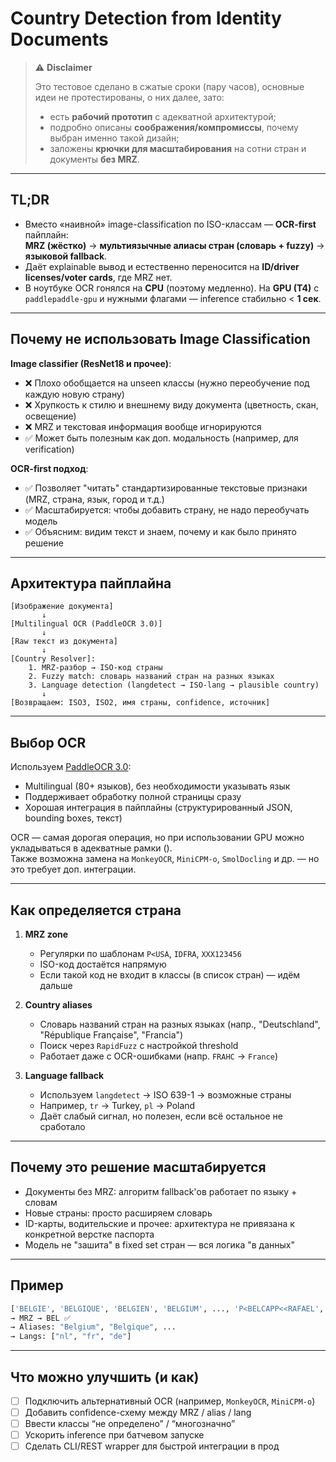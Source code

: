 
# Country Detection from Identity Documents

> ⚠️ **Disclaimer**
>
> Это тестовое сделано в сжатые сроки (пару часов), основные идеи не протестированы, о них далее, зато:
> - есть **рабочий прототип** с адекватной архитектурой;
> - подробно описаны **соображения/компромиссы**, почему выбран именно такой дизайн;
> - заложены **крючки для масштабирования** на сотни стран и документы **без MRZ**.

---

## TL;DR

- Вместо «наивной» image-classification по ISO-классам — **OCR-first** пайплайн:  
  **MRZ (жёстко)** → **мультиязычные алиасы стран (словарь + fuzzy)** → **языковой fallback**.
- Даёт explainable вывод и естественно переносится на **ID/driver licenses/voter cards**, где MRZ нет.
- В ноутбуке OCR гонялся на **CPU** (поэтому медленно). На **GPU (T4)** с `paddlepaddle-gpu` и нужными флагами — inference стабильно < **1 сек**.

---

## Почему **не** использовать Image Classification

**Image classifier (ResNet18 и прочее)**:
- ❌ Плохо обобщается на unseen классы (нужно переобучение под каждую новую страну)
- ❌ Хрупкость к стилю и внешнему виду документа (цветность, скан, освещение)
- ❌ MRZ и текстовая информация вообще игнорируются
- ✅ Может быть полезным как доп. модальность (например, для verification)

**OCR-first подход**:
- ✅ Позволяет "читать" стандартизированные текстовые признаки (MRZ, страна, язык, город и т.д.)
- ✅ Масштабируется: чтобы добавить страну, не надо переобучать модель
- ✅ Объясним: видим текст и знаем, почему и как было принято решение

---

## Архитектура пайплайна

```text
[Изображение документа]
       ↓
[Multilingual OCR (PaddleOCR 3.0)]
       ↓
[Raw текст из документа]
       ↓
[Country Resolver]:
    1. MRZ-разбор → ISO-код страны
    2. Fuzzy match: словарь названий стран на разных языках
    3. Language detection (langdetect → ISO-lang → plausible country)
       ↓
[Возвращаем: ISO3, ISO2, имя страны, confidence, источник]
```

---

## Выбор OCR

Используем [PaddleOCR 3.0](https://github.com/PaddlePaddle/PaddleOCR):
- Multilingual (80+ языков), без необходимости указывать язык
- Поддерживает обработку полной страницы сразу
- Хорошая интеграция в пайплайны (структурированный JSON, bounding boxes, текст)

OCR — самая дорогая операция, но при использовании GPU можно укладываться в адекватные рамки ().  
Также возможна замена на `MonkeyOCR`, `MiniCPM-o`, `SmolDocling` и др. — но это требует доп. интеграции.

---

## Как определяется страна

1. **MRZ zone**  
   - Регулярки по шаблонам `P<USA`, `IDFRA`, `XXX123456`
   - ISO-код достаётся напрямую
   - Если такой код не входит в классы (в список стран) — идём дальше

2. **Country aliases**  
   - Словарь названий стран на разных языках (напр., "Deutschland", "République Française", "Francia")
   - Поиск через `RapidFuzz` с настройкой threshold
   - Работает даже с OCR-ошибками (напр. `FRAHC` → `France`)

3. **Language fallback**  
   - Используем `langdetect` → ISO 639-1 → возможные страны
   - Например, `tr` → Turkey, `pl` → Poland
   - Даёт слабый сигнал, но полезен, если всё остальное не сработало

---

## Почему это решение масштабируется

- Документы без MRZ: алгоритм fallback'ов работает по языку + словам
- Новые страны: просто расширяем словарь
- ID-карты, водительские и прочее: архитектура не привязана к конкретной верстке паспорта
- Модель не "зашита" в fixed set стран — вся логика "в данных"

---

## Пример

```python
['BELGIE', 'BELGIQUE', 'BELGIEN', 'BELGIUM', ..., 'P<BELCAPP<<RAFAEL', '0XCS6N4RP0BEL3205057M2508197']
→ MRZ → BEL ✅
→ Aliases: "Belgium", "Belgique", ...
→ Langs: ["nl", "fr", "de"]
```

---

## Что можно улучшить (и как)

- [ ] Подключить альтернативный OCR (например, `MonkeyOCR`, `MiniCPM-o`)
- [ ] Добавить confidence-схему между MRZ / alias / lang
- [ ] Ввести классы “не определено” / “многозначно”
- [ ] Ускорить inference при батчевом запуске
- [ ] Сделать CLI/REST wrapper для быстрой интеграции в прод
